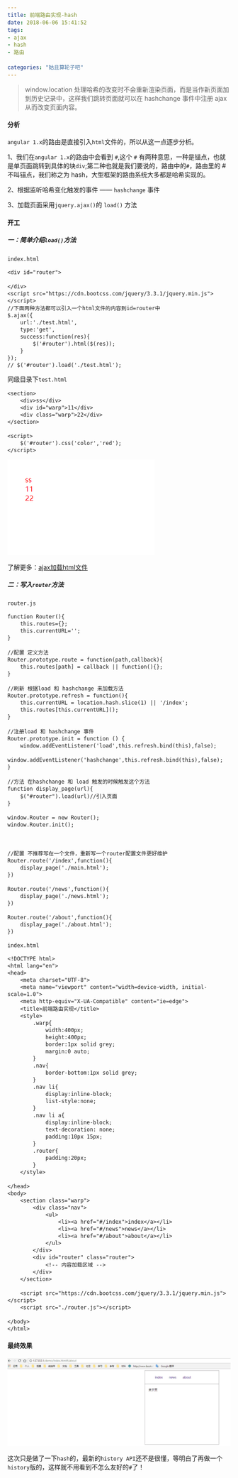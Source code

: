 ```yaml
---
title: 前端路由实现-hash
date: 2018-06-06 15:41:52
tags:
- ajax 
- hash
- 路由

categories: "姑且算轮子吧"
---
```


> window.location 处理哈希的改变时不会重新渲染页面，而是当作新页面加到历史记录中，这样我们跳转页面就可以在 hashchange 事件中注册 ajax 从而改变页面内容。

<!-- more -->

#### 分析

`angular 1.x`的路由是直接引入`html`文件的，所以从这一点逐步分析。

1、我们在`angular 1.x`的路由中会看到 `#`,这个 `#` 有两种意思，一种是锚点，也就是单页面跳转到具体的块`div`;第二种也就是我们要说的，路由中的`#`，路由里的 # 不叫锚点，我们称之为 hash，大型框架的路由系统大多都是哈希实现的。

2、根据监听哈希变化触发的事件 —— `hashchange` 事件

3、加载页面采用`jquery.ajax()`的 `load()` 方法

#### 开工

##### 一：简单介绍`load()`方法

`index.html`

```
<div id="router">

</div>
<script src="https://cdn.bootcss.com/jquery/3.3.1/jquery.min.js"></script>  
//下面两种方法都可以引入一个html文件的内容到id=router中
$.ajax({
    url:'./test.html',
    type:'get',
    success:function(res){
        $('#router').html($(res));
    }
});
// $('#router').load('./test.html');
```
同级目录下`test.html`
```
<section>
    <div>ss</div>
    <div id="warp">11</div>
    <div class="warp">22</div>
</section>

<script>
    $('#router').css('color','red');
</script>
```
![ajax引入html](前端路由实现-hash/1.png)

了解更多：[ajax加载html文件](https://blog.csdn.net/jx950915/article/details/80591638)


##### 二：写入`router`方法

`router.js`

```
function Router(){
    this.routes={};
    this.currentURL='';
}

//配置 定义方法
Router.prototype.route = function(path,callback){
    this.routes[path] = callback || function(){};
}

//刷新 根据load 和 hashchange 来加载方法
Router.prototype.refresh = function(){
    this.currentURL = location.hash.slice(1) || '/index';
    this.routes[this.currentURL]();
}

//注册load 和 hashchange 事件
Router.prototype.init = function () {
    window.addEventListener('load',this.refresh.bind(this),false);
    window.addEventListener('hashchange',this.refresh.bind(this),false);
}

//方法 在hashchange 和 load 触发的时候触发这个方法
function display_page(url){
    $("#router").load(url)//引入页面
}

window.Router = new Router();
window.Router.init();



//配置 不推荐写在一个文件，重新写一个router配置文件更好维护
Router.route('/index',function(){
    display_page('./main.html');
})
 
Router.route('/news',function(){
    display_page('./news.html');
})
 
Router.route('/about',function(){
    display_page('./about.html');
})

```

`index.html`

```
<!DOCTYPE html>
<html lang="en">
<head>
    <meta charset="UTF-8">
    <meta name="viewport" content="width=device-width, initial-scale=1.0">
    <meta http-equiv="X-UA-Compatible" content="ie=edge">
    <title>前端路由实现</title>
    <style>
        .warp{
            width:400px;
            height:400px;
            border:1px solid grey;
            margin:0 auto;
        }
        .nav{
            border-bottom:1px solid grey;
        }
        .nav li{
            display:inline-block;
            list-style:none;
        }
        .nav li a{
            display:inline-block;
            text-decoration: none;
            padding:10px 15px;
        }
        .router{
            padding:20px;
        }
    </style>
    
</head>
<body>
    <section class="warp">
        <div class="nav">
            <ul>
                <li><a href="#/index">index</a></li>
                <li><a href="#/news">news</a></li>
                <li><a href="#/about">about</a></li>
            </ul>
        </div>
        <div id="router" class="router">
            <!-- 内容加载区域 -->
        </div>
    </section>
    
    <script src="https://cdn.bootcss.com/jquery/3.3.1/jquery.min.js"></script>
    <script src="./router.js"></script>
 
</body>
</html>
```

#### 最终效果

![效果](前端路由实现-hash/1.gif)


这次只是做了一下`hash`的，最新的`history API`还不是很懂，等明白了再做一个`history`版的，这样就不用看到不怎么友好的`#`了！
